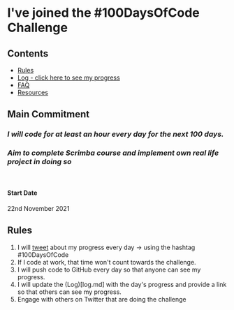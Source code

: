 # I've joined the #100DaysOfCode Challenge

## Contents

* [Rules](rules.md)
* [Log - click here to see my progress](log.md)
* [FAQ](FAQ.md)
* [Resources](resources.md)


## Main Commitment
### *I will code for at least an hour every day for the next 100 days.*
### *Aim to complete Scrimba course and implement own real life project in doing so*

<br>

#### Start Date
22nd November 2021

## Rules
1. I will [tweet](https://twitter.com/MrAldoJack) about my progress every day -> using the hashtag #100DaysOfCode
2. If I code at work, that time won't count towards the challenge.
3. I will push code to GitHub every day so that anyone can see my progress.
4. I will update the (Log)[log.md] with the day's progress and provide a link so that others can see my progress.
5. Engage with others on Twitter that are doing the challenge

